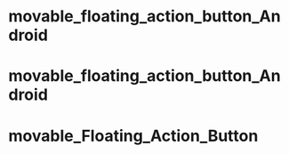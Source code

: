 # movable_floating_action_button_Android
# movable_floating_action_button_Android
# movable_Floating_Action_Button
